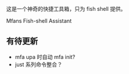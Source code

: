 这是一个神奇的快捷工具箱，只为 fish shell 提供。

Mfans Fish-shell Assistant

## 有待更新

- mfa upa 时自动 mfa init?
- just 系列命令整合？

